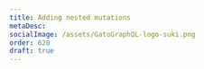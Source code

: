 ```yaml
---
title: Adding nested mutations
metaDesc:
socialImage: /assets/GatoGraphQL-logo-suki.png
order: 620
draft: true
---
```



